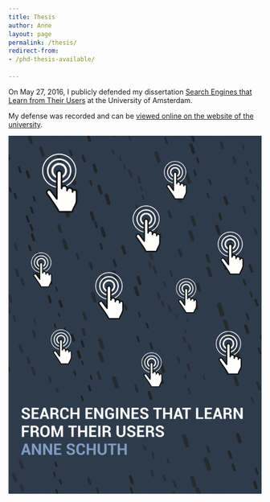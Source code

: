 ```yaml
---
title: Thesis
author: Anne
layout: page
permalink: /thesis/
redirect-from:
- /phd-thesis-available/

---
```


On May 27, 2016, I publicly defended my
dissertation [Search Engines that Learn from Their Users](/publications/schuth-phd-thesis-2016) at the University of
Amsterdam.

My defense was recorded and can
be [viewed online on the website of the university](http://webcolleges.uva.nl/Mediasite/Play/1ee49f6e8d55445496b574b5df73fd3d1d).

![Thesis Cover](/assets/thesis-cover-1-725x1024.png)